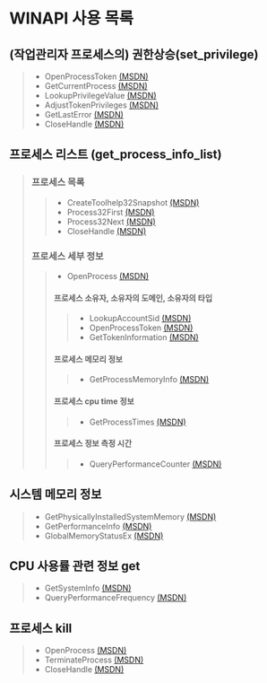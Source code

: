 WINAPI 사용 목록
===============

## (작업관리자 프로세스의) 권한상승(set_privilege)
>* OpenProcessToken [(MSDN)](https://learn.microsoft.com/ko-kr/windows/win32/api/processthreadsapi/nf-processthreadsapi-openprocesstoken)
>* GetCurrentProcess [(MSDN)](https://learn.microsoft.com/ko-kr/windows/win32/api/processthreadsapi/nf-processthreadsapi-getcurrentprocess)
>* LookupPrivilegeValue [(MSDN)](https://learn.microsoft.com/ko-kr/windows/win32/api/winbase/nf-winbase-lookupprivilegevaluea)
>* AdjustTokenPrivileges [(MSDN)](https://learn.microsoft.com/ko-kr/windows/win32/api/securitybaseapi/nf-securitybaseapi-adjusttokenprivileges)
>* GetLastError [(MSDN)](https://learn.microsoft.com/ko-kr/windows/win32/api/errhandlingapi/nf-errhandlingapi-getlasterror)
>* CloseHandle [(MSDN)](https://learn.microsoft.com/ko-kr/windows/win32/api/handleapi/nf-handleapi-closehandle)

## 프로세스 리스트 (get_process_info_list)
>### 프로세스 목록
>   >* CreateToolhelp32Snapshot [(MSDN)](https://learn.microsoft.com/ko-kr/windows/win32/api/tlhelp32/nf-tlhelp32-createtoolhelp32snapshot)
>   >* Process32First [(MSDN)](https://learn.microsoft.com/ko-kr/windows/win32/api/tlhelp32/nf-tlhelp32-process32first)
>   >* Process32Next [(MSDN)](https://learn.microsoft.com/ko-kr/windows/win32/api/tlhelp32/nf-tlhelp32-process32next)
>   >* CloseHandle [(MSDN)](https://learn.microsoft.com/ko-kr/windows/win32/api/handleapi/nf-handleapi-closehandle)
>### 프로세스 세부 정보
>   >* OpenProcess [(MSDN)](https://learn.microsoft.com/ko-kr/windows/win32/api/processthreadsapi/nf-processthreadsapi-openprocess)
>   >#### 프로세스 소유자, 소유자의 도메인, 소유자의 타입
>   >   >* LookupAccountSid [(MSDN)](https://learn.microsoft.com/ko-kr/windows/win32/api/winbase/nf-winbase-lookupaccountsida)
>   >   >* OpenProcessToken [(MSDN)](https://learn.microsoft.com/ko-kr/windows/win32/api/processthreadsapi/nf-processthreadsapi-openprocesstoken)
>   >   >* GetTokenInformation [(MSDN)](https://learn.microsoft.com/ko-kr/windows/win32/api/securitybaseapi/nf-securitybaseapi-gettokeninformation)
>   >#### 프로세스 메모리 정보
>   >   >* GetProcessMemoryInfo [(MSDN)](https://learn.microsoft.com/ko-kr/windows/win32/api/psapi/nf-psapi-getprocessmemoryinfo)
>   >#### 프로세스 cpu time 정보
>   >   >* GetProcessTimes [(MSDN)](https://learn.microsoft.com/ko-kr/windows/win32/api/processthreadsapi/nf-processthreadsapi-getprocesstimes)
>   >#### 프로세스 정보 측정 시간
>   >   >* QueryPerformanceCounter [(MSDN)](https://learn.microsoft.com/ko-kr/windows/win32/api/profileapi/nf-profileapi-queryperformancecounter)

## 시스템 메모리 정보
>* GetPhysicallyInstalledSystemMemory [(MSDN)](https://learn.microsoft.com/ko-kr/windows/win32/api/sysinfoapi/nf-sysinfoapi-getphysicallyinstalledsystemmemory)
>* GetPerformanceInfo [(MSDN)](https://learn.microsoft.com/ko-kr/windows/win32/api/psapi/nf-psapi-getperformanceinfo)
>* GlobalMemoryStatusEx [(MSDN)](https://learn.microsoft.com/ko-kr/windows/win32/api/sysinfoapi/nf-sysinfoapi-globalmemorystatusex)

## CPU 사용률 관련 정보 get
>* GetSystemInfo [(MSDN)](https://learn.microsoft.com/ko-kr/windows/win32/api/sysinfoapi/nf-sysinfoapi-getsysteminfo)
>* QueryPerformanceFrequency [(MSDN)](https://learn.microsoft.com/ko-kr/windows/win32/api/profileapi/nf-profileapi-queryperformancefrequency)

## 프로세스 kill
>* OpenProcess [(MSDN)](https://learn.microsoft.com/ko-kr/windows/win32/api/processthreadsapi/nf-processthreadsapi-openprocess)
>* TerminateProcess [(MSDN)](https://learn.microsoft.com/ko-kr/windows/win32/api/processthreadsapi/nf-processthreadsapi-terminateprocess)
>* CloseHandle [(MSDN)](https://learn.microsoft.com/ko-kr/windows/win32/api/handleapi/nf-handleapi-closehandle)